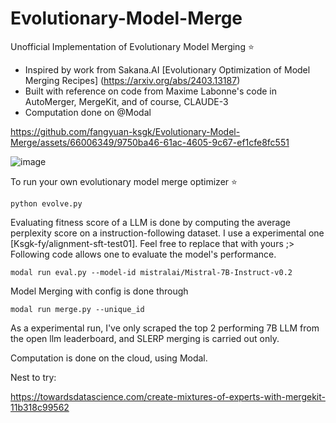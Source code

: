 # Evolutionary-Model-Merge
Unofficial Implementation of Evolutionary Model Merging ⭐
* Inspired by work from Sakana.AI [Evolutionary Optimization of Model Merging Recipes] (https://arxiv.org/abs/2403.13187)
* Built with reference on code from Maxime Labonne's code in AutoMerger, MergeKit, and of course, CLAUDE-3
* Computation done on @Modal

https://github.com/fangyuan-ksgk/Evolutionary-Model-Merge/assets/66006349/9750ba46-61ac-4605-9c67-ef1cfe8fc551

![image](https://github.com/fangyuan-ksgk/Evolutionary-Model-Merge/assets/66006349/2b758f02-b5d1-4a41-8897-217021b8fa50)

To run your own evolutionary model merge optimizer ⭐
```
python evolve.py
```
Evaluating fitness score of a LLM is done by computing the average perplexity score on a instruction-following dataset. I use a experimental one [Ksgk-fy/alignment-sft-test01]. Feel free to replace that with yours ;> Following code allows one to evaluate the model's performance. 
```
modal run eval.py --model-id mistralai/Mistral-7B-Instruct-v0.2
```
Model Merging with config is done through
```
modal run merge.py --unique_id
```
As a experimental run, I've only scraped the top 2 performing 7B LLM from the open llm leaderboard, and SLERP merging is carried out only.

Computation is done on the cloud, using Modal. 

Nest to try:

https://towardsdatascience.com/create-mixtures-of-experts-with-mergekit-11b318c99562


